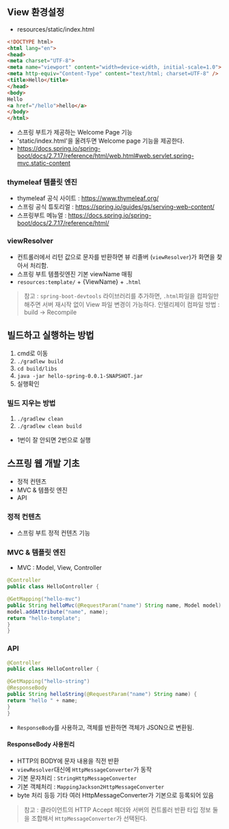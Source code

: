 ## View 환경설정

- resources/static/index.html
```html
<!DOCTYPE html>
<html lang="en">
<head>
<meta charset="UTF-8">
<meta name="viewport" content="width=device-width, initial-scale=1.0">
<meta http-equiv="Content-Type" content="text/html; charset=UTF-8" />
<title>Hello</title>
</head>
<body>
Hello
<a href="/hello">hello</a>
</body>
</html>
```
- 스프링 부트가 제공하는 Welcome Page 기능
- 'static/index.html'을 올려두면 Welcome page 기능을 제공한다.
- https://docs.spring.io/spring-boot/docs/2.7.17/reference/html/web.html#web.servlet.spring-mvc.static-content

### thymeleaf 템플릿 엔진
- thymeleaf 공식 사이트 : https://www.thymeleaf.org/
- 스프링 공식 튜토리얼 : https://spring.io/guides/gs/serving-web-content/
- 스프링부트 메뉴얼 : https://docs.spring.io/spring-boot/docs/2.7.17/reference/html/


### viewResolver
- 컨트롤러에서 리턴 값으로 문자를 반환하면 뷰 리졸버 (`viewResolver`)가 화면을 찾아서 처리함.
- 스프링 부트 템플릿엔진 기본  viewName 매핑
- `resources:template/` + {ViewName} + `.html`

> 참고 : `spring-boot-devtools` 라이브러리를 추가하면, `.html`파일을 컴파일만 해주면 서버 재시작 없이 View 파일 변경이 가능하다.
> 인텔리제이 컴파일 방법 : build -> Recompile

## 빌드하고 실행하는 방법
1. cmd로 이동
2. `./gradlew build`
3. `cd build/libs`
4. `java -jar hello-spring-0.0.1-SNAPSHOT.jar`
5. 실행확인

### 빌드 지우는 방법
1. `./gradlew clean`
2. `./gradlew clean build`

* 1번이 잘 안되면 2번으로 실행


## 스프링 웹 개발 기초

- 정적 컨텐츠
- MVC & 템플릿 엔진
- API

### 정적 컨텐츠
- 스프링 부트 정적 컨텐츠 기능

### MVC & 템플릿 엔진
- MVC : Model, View, Controller

```java
@Controller
public class HelloController {

@GetMapping("hello-mvc")
public String helloMvc(@RequestParam("name") String name, Model model) {
model.addAttribute("name", name);
return "hello-template";
}
}
```

### API

```java
@Controller
public class HelloController {

@GetMapping("hello-string")
@ResponseBody
public String helloString(@RequestParam("name") String name) {
return "hello " + name;
}
}
```
- `ResponseBody`를 사용하고, 객체를 반환하면 객체가 JSON으로 변환됨.

#### ResponseBody 사용원리
- HTTP의 BODY에 문자 내용을 직전 반환
- `viewResolver`대신에 `HttpMessageConverter`가 동작
- 기본 문자처리 : `StringHttpMessageConverter`
- 기본 객체처리 : `MappingJackson2HttpMessageConverter`
- byte 처리 등등 기타 여러 HttpMessageConverter가 기본으로 등록되어 있음
> 참고 : 클라이언트의 HTTP Accept 헤더와 서버의 컨트롤러 반환 타입 정보 둘을 조합해서 `HttpMessageConverter`가 선택된다.

